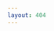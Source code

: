```yaml
---
layout: 404
---
```


<script>
  const path = location.pathname.split('/');
  if (path.length > 5) {
    location.pathname = path[1] + '/' + path[3] + '-' + path[4] + '/' + path[6].replace('.html', '');
  }
</script>
